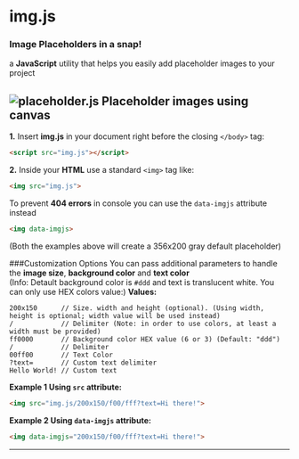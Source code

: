 # img.js
### Image Placeholders in a snap!
a **JavaScript** utility that helps you easily add placeholder images to your project

![placeholder.js Placeholder images using canvas](http://i.imgur.com/fYCYFxf.png)
---

**1.** Insert **img.js** in your document right before the closing `</body>` tag:
```html
<script src="img.js"></script>
```
**2.** Inside your **HTML** use a standard `<img>` tag like:
```html
<img src="img.js">
````

To prevent **404 errors** in console you can use the `data-imgjs` attribute instead
```html
<img data-imgjs>
````

(Both the examples above will create a 356x200 gray default placeholder)

###Customization Options
You can pass additional parameters to handle the **image size**, **background color** and **text color**  
(Info: Detault background color is `#ddd` and text is translucent white. You can only use HEX colors value:)
**Values:**  
```
200x150      // Size. width and height (optional). (Using width, height is optional; width value will be used instead)
/            // Delimiter (Note: in order to use colors, at least a width must be provided)
ff0000       // Background color HEX value (6 or 3) (Default: "ddd")
/            // Delimiter
00ff00       // Text Color
?text=       // Custom text delimiter
Hello World! // Custom text
```
**Example 1 Using `src` attribute:**  

```html
<img src="img.js/200x150/f00/fff?text=Hi there!">
````
**Example 2 Using `data-imgjs` attribute:**  

```html
<img data-imgjs="200x150/f00/fff?text=Hi there!">
````
---
